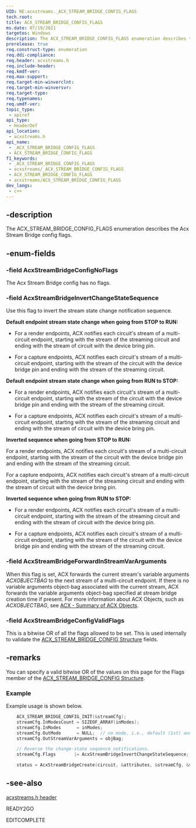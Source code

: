 ```yaml
---
UID: NE:acxstreams._ACX_STREAM_BRIDGE_CONFIG_FLAGS
tech.root:
title: ACX_STREAM_BRIDGE_CONFIG_FLAGS
ms.date: 07/19/2021
targetos: Windows
description: The ACX_STREAM_BRIDGE_CONFIG_FLAGS enumeration describes the Acx Stream Bridge config flags.
prerelease: true
req.construct-type: enumeration
req.ddi-compliance: 
req.header: acxstreams.h
req.include-header: 
req.kmdf-ver: 
req.max-support: 
req.target-min-winverclnt: 
req.target-min-winversvr: 
req.target-type: 
req.typenames: 
req.umdf-ver: 
topic_type:
 - apiref
api_type:
 - HeaderDef
api_location:
 - acxstreams.h
api_name:
 - _ACX_STREAM_BRIDGE_CONFIG_FLAGS
 - ACX_STREAM_BRIDGE_CONFIG_FLAGS
f1_keywords:
 - _ACX_STREAM_BRIDGE_CONFIG_FLAGS
 - acxstreams/_ACX_STREAM_BRIDGE_CONFIG_FLAGS
 - ACX_STREAM_BRIDGE_CONFIG_FLAGS
 - acxstreams/ACX_STREAM_BRIDGE_CONFIG_FLAGS
dev_langs:
 - c++
---
```


## -description

The ACX_STREAM_BRIDGE_CONFIG_FLAGS enumeration describes the Acx Stream Bridge config flags.

## -enum-fields

### -field AcxStreamBridgeConfigNoFlags

The Acx Stream Bridge config has no flags.

### -field AcxStreamBridgeInvertChangeStateSequence

Use this flag to invert the stream state change notification sequence. 

**Default endpoint stream state change when going from STOP to RUN:**

- For a render endpoints, ACX notifies each circuit's stream of a multi-circuit endpoint, starting with the stream of the streaming circuit and ending with the stream of circuit with the device bring pin. 

- For a capture endpoints, ACX notifies each circuit's stream of a multi-circuit endpoint, starting with the stream of the circuit with the device bridge pin and ending with the stream of the streaming circuit.

**Default endpoint stream state change when going from RUN to STOP:**

- For a render endpoints, ACX notifies each circuit's stream of a multi-circuit endpoint, starting with the stream of the circuit with the device bridge pin and ending with the stream of the streaming circuit.

- For a capture endpoints, ACX notifies each circuit's stream of a multi-circuit endpoint, starting with the stream of the streaming circuit and ending with the stream of circuit with the device bring pin. 

**Inverted sequence when going from STOP to RUN:**

For a render endpoints, ACX notifies each circuit's stream of a multi-circuit endpoint, starting with the stream of the circuit with the device bridge pin and ending with the stream of the streaming circuit.

For a capture endpoints, ACX notifies each circuit's stream of a multi-circuit endpoint, starting with the stream of the streaming circuit and ending with the stream of circuit with the device bring pin.

**Inverted sequence when going from RUN to STOP:**

- For a render endpoints, ACX notifies each circuit's stream of a multi-circuit endpoint, starting with the stream of the streaming circuit and ending with the stream of circuit with the device bring pin. 

- For a capture endpoints, ACX notifies each circuit's stream of a multi-circuit endpoint, starting with the stream of the circuit with the device bridge pin and ending with the stream of the streaming circuit.

### -field AcxStreamBridgeForwardInStreamVarArguments

When this flag is set, ACX forwards the current stream's variable arguments *ACXOBJECTBAG* to the next stream of a multi-circuit endpoint. If there is no variable arguments object-bag associated with the current stream, ACX forwards the variable arguments object-bag specified at stream bridge creation time if present. For more information about ACX Objects, such as *ACXOBJECTBAG*, see [ACX - Summary of ACX Objects](/windows-hardware/drivers/audio/acx-summary-of-objects).

### -field AcxStreamBridgeConfigValidFlags

This is a bitwise OR of all the flags allowed to be set. This is used internally to validate the [ACX_STREAM_BRIDGE_CONFIG Structure](ns-acxstreams-acx_stream_bridge_config.md) fields.

## -remarks

You can specify a valid bitwise OR of the values on this page for the Flags member of the [ACX_STREAM_BRIDGE_CONFIG Structure](ns-acxstreams-acx_stream_bridge_config.md).


### Example

Example usage is shown below.

```cpp
    ACX_STREAM_BRIDGE_CONFIG_INIT(&streamCfg);
    streamCfg.InModesCount = SIZEOF_ARRAY(inModes);
    streamCfg.InModes      = inModes; 
    streamCfg.OutMode      = NULL;  // no mode, i.e., default (1st) and raw (2nd).
    streamCfg.OutStreamVarArguments = objBag;

    // Reverse the change-state sequence notifications. 
    streamCfg.Flags       |= AcxStreamBridgeInvertChangeStateSequence;

    status = AcxStreamBridgeCreate(circuit, &attributes, &streamCfg, &streamBridge);
```


## -see-also

[acxstreams.h header](index.md)

READY2GO

EDITCOMPLETE
